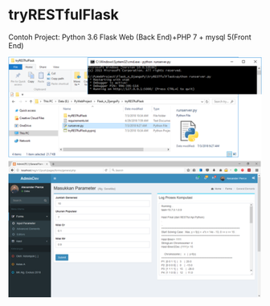 # tryRESTfulFlask
Contoh Project: Python 3.6 Flask Web (Back End)+PHP 7 + mysql 5(Front End) 

![RESTful API Python Web - Flask](https://github.com/enterumum/tryRESTfulFlask/blob/master/RESTful%20API%20Python%20Web%20and%20PHP-rev.png)
